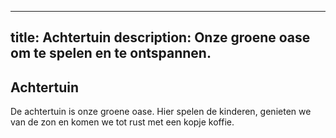 
---
title: Achtertuin
description: Onze groene oase om te spelen en te ontspannen.
---

## Achtertuin

De achtertuin is onze groene oase. Hier spelen de kinderen, genieten we van de zon en komen we tot rust met een kopje koffie.
